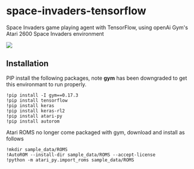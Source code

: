 # space-invaders-tensorflow
Space Invaders game playing agent with TensorFlow, using openAi Gym's Atari 2600 Space Invaders environment

<img src="https://www.gymlibrary.dev/_images/space_invaders.gif">

## Installation

PIP install the following packages, note **gym** has been downgraded to get this environmant to run properly. 

```text
!pip install -I gym==0.17.3
!pip install tensorflow
!pip install keras
!pip install keras-rl2
!pip install atari-py
!pip install autorom
```

Atari ROMS no longer come packaged with gym, download and install as follows

```text
!mkdir sample_data/ROMS
!AutoROM --install-dir sample_data/ROMS --accept-license
!python -m atari_py.import_roms sample_data/ROMS
```

